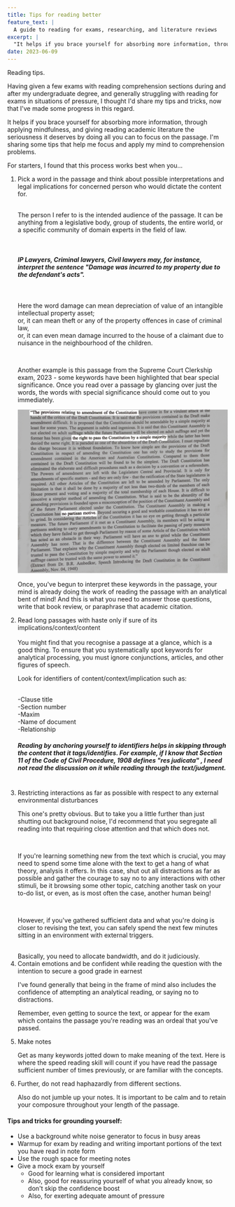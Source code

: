 ```yaml
---
title: Tips for reading better
feature_text: |
  A guide to reading for exams, researching, and literature reviews
excerpt: |
  "It helps if you brace yourself for absorbing more information, through applying mindfulness, and give reading the seriousness it deserves"
date: 2023-06-09
---
```


Reading tips.

Having given a few exams with reading comprehension sections during and after my undergraduate degree, and generally struggling with reading for exams in situations of pressure, I thought I'd share my tips and tricks, now that I've made some progress in this regard.

It helps if you brace yourself for absorbing more information, through applying mindfulness, and giving reading academic literature the seriousness it deserves by doing all you can to focus on the passage. I'm sharing some tips that help me focus and apply my mind to comprehension problems.

For starters, I found that this process works best when you...

<ol>

<li> Pick a word in the passage and think about possible interpretations and legal implications for concerned person who would dictate the content for. </li>

<br> 

The person I refer to is the intended audience of the passage. It can be anything from a legislative body, group of students, the entire world, or a specific community of domain experts in the field of law.

<br>

<h5> IP Lawyers, Criminal lawyers, Civil lawyers may, for instance, interpret the sentence "Damage was incurred to my property due to the defendant's acts". </h5>

<br>

Here the word damage can mean depreciation of value of an intangible intellectual property asset;
<br> or, it can mean theft or any of the property offences in case of criminal law,
<br> or, it can even mean damage incurred to the house of a claimant due to nuisance in the neighbourhood of the children.

<br>

Another example is this passage from the Supreme Court Clerkship exam, 2023 - some keywords have been highlighted that bear special significance. Once you read over a passage by glancing over just the words, the words with special significance should come out to you immediately.

<img src="/assets/images/Reading-Instruct.png" alt="A passage from BR Ambedkar's speech before the Constituent Assembly">

<br>

Once, you've begun to interpret these keywords in the passage, your mind is already doing the work of reading the passage with an analytical bent of mind! And this is what you need to answer those questions, write that book review, or paraphrase that academic citation.

<li> Read long passages with haste only if sure of its implications/context/content </li>
<br>
You might find that you recognise a passage at a glance, which is a good thing. To ensure that you systematically spot keywords for analytical processing, you must ignore conjunctions, articles, and other figures of speech.

<br> 

Look for identifiers of content/context/implication such as:

<br> 	-Clause title
<br>   	-Section number 
<br>   	-Maxim 
<br>	-Name of document
<br>   	-Relationship

<h5> Reading by anchoring yourself to identifiers helps in skipping through the content that it tags/identifies. For example, if I know that Section 11 of the Code of Civil Procedure, 1908 defines <i> "res judicata" </i>, I need not read the discussion on it while reading through the text/judgment. </h5>

<br>

<li> Restricting interactions as far as possible with respect to any external environmental disturbances </li>

This one's pretty obvious. But to take you a little further than just shutting out background noise, I'd recommend that you segregate all reading into that requiring close attention and that which does not.

<br>

If you're learning something new from the text which is crucial, you may need to spend some time alone with the text to get a hang of what theory, analysis it offers. In this case, shut out all distractions as far as possible and gather the courage to say no to any interactions with other stimuli, be it browsing some other topic, catching another task on your to-do list, or even, as is most often the case, another human being!

<br>

However, if you've gathered sufficient data and what you're doing is closer to revising the text, you can safely spend the next few minutes sitting in an environment with external triggers. 

<br>
Basically, you need to allocate bandwidth, and do it judiciously.

<li> Contain emotions and be confident while reading the question with the intention to secure a good grade in earnest </li>

I've found generally that being in the frame of mind also includes the confidence of attempting an analytical reading, or saying no to distractions. 

Remember, even getting to source the text, or appear for the exam which contains the passage you're reading was an ordeal that you've passed.

<li> Make notes </li>

Get as many keywords jotted down to make meaning of the text. Here is where the speed reading skill will count if you have read the passage sufficient number of times previously, or are familiar with the concepts.

<li> Further, do not read haphazardly from different sections. </li>

Also do not jumble up your notes. It is important to be calm and to retain your composure throughout your length of the passage.

</ol>

<h4> Tips and tricks for grounding yourself: </h4>
<ul>
  <li> Use a background white noise generator to focus in busy areas </li>
  <li> Warmup for exam by reading and writing important portions of the text you have read in note form</li>
  <li> Use the rough space for meeting notes </li>
  <li> Give a mock exam by yourself 
	<ul>
	  <li> Good for learning what is considered important </li>
          <li> Also, good for reassuring yourself of what you already know, so don't skip the confidence boost </li>
          <li> Also, for exerting adequate amount of pressure </li>
	</ul> </li>
</ul>

